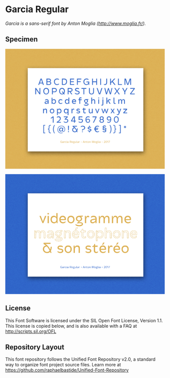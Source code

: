 # Garcia Regular

*Garcia is a sans-serif font by Anton Moglia (http://www.moglia.fr/).*

## Specimen

![specimen](/documentation/images/3.png?raw=true "Garcia")

![specimen](/documentation/images/1.png?raw=true "Garcia")

## License

This Font Software is licensed under the SIL Open Font License, Version 1.1.
This license is copied below, and is also available with a FAQ at
http://scripts.sil.org/OFL

## Repository Layout

This font repository follows the Unified Font Repository v2.0,
a standard way to organize font project source files. Learn more at
https://github.com/raphaelbastide/Unified-Font-Repository

